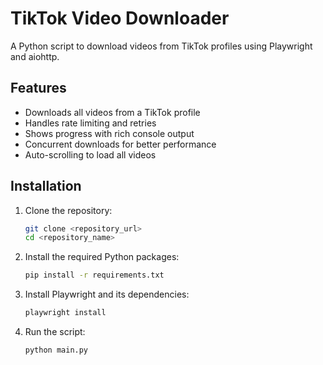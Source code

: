 # TikTok Video Downloader

A Python script to download videos from TikTok profiles using Playwright and aiohttp.

## Features

- Downloads all videos from a TikTok profile
- Handles rate limiting and retries
- Shows progress with rich console output
- Concurrent downloads for better performance
- Auto-scrolling to load all videos

## Installation

1. Clone the repository:
    ```sh
    git clone <repository_url>
    cd <repository_name>
    ```

2. Install the required Python packages:
    ```sh
    pip install -r requirements.txt
    ```

3. Install Playwright and its dependencies:
    ```sh
    playwright install
    ```

4. Run the script:
    ```sh
    python main.py
    ```
